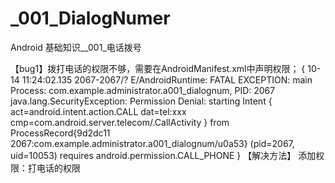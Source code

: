 # _001_DialogNumer
Android 基础知识__001_电话拨号

【bug1】拨打电话的权限不够，需要在AndroidManifest.xml中声明权限；
{
10-14 11:24:02.135 2067-2067/? E/AndroidRuntime: FATAL EXCEPTION: main
Process: com.example.administrator.a001_dialognum, PID: 2067
java.lang.SecurityException: Permission Denial: 
    starting Intent { act=android.intent.action.CALL dat=tel:xxx cmp=com.android.server.telecom/.CallActivity } 
	from ProcessRecord{9d2dc11 2067:com.example.administrator.a001_dialognum/u0a53} (pid=2067, uid=10053) 
	requires android.permission.CALL_PHONE
}
【解决方法】
添加权限：打电话的权限

